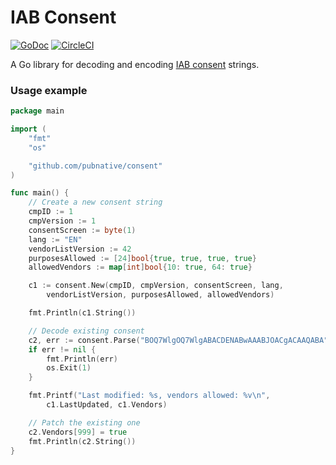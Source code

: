 # IAB Consent
[![GoDoc](https://godoc.org/github.com/pubnative/consent?status.png)](https://godoc.org/github.com/pubnative/consent)
[![CircleCI](https://circleci.com/gh/pubnative/consent.svg?style=svg)](https://circleci.com/gh/pubnative/consent)

A Go library for decoding and encoding [IAB consent][iab] strings.

[iab]: https://github.com/InteractiveAdvertisingBureau/GDPR-Transparency-and-Consent-Framework/blob/68f5e0012a7bdb00867ce9fee57fb67cfe9153e3/Consent%20string%20and%20vendor%20list%20formats%20v1.1%20Final.md

### Usage example

```go
package main

import (
	"fmt"
	"os"

	"github.com/pubnative/consent"
)

func main() {
	// Create a new consent string
	cmpID := 1
	cmpVersion := 1
	consentScreen := byte(1)
	lang := "EN"
	vendorListVersion := 42
	purposesAllowed := [24]bool{true, true, true, true}
	allowedVendors := map[int]bool{10: true, 64: true}

	c1 := consent.New(cmpID, cmpVersion, consentScreen, lang,
		vendorListVersion, purposesAllowed, allowedVendors)

	fmt.Println(c1.String())

	// Decode existing consent
	c2, err := consent.Parse("BOQ7WlgOQ7WlgABACDENABwAAABJOACgACAAQABA")
	if err != nil {
		fmt.Println(err)
		os.Exit(1)
	}

	fmt.Printf("Last modified: %s, vendors allowed: %v\n",
		c1.LastUpdated, c1.Vendors)

	// Patch the existing one
	c2.Vendors[999] = true
	fmt.Println(c2.String())
}
```
